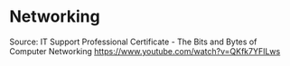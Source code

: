 # Networking

Source: IT Support Professional Certificate - The Bits and Bytes of Computer Networking https://www.youtube.com/watch?v=QKfk7YFILws


 
